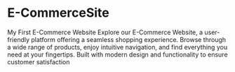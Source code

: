 # E-CommerceSite
My First E-Commerce Website 
Explore our E-Commerce Website, a user-friendly platform offering a seamless shopping experience. Browse through a wide range of products, enjoy intuitive navigation, and find everything you need at your fingertips. Built with modern design and functionality to ensure customer satisfaction
